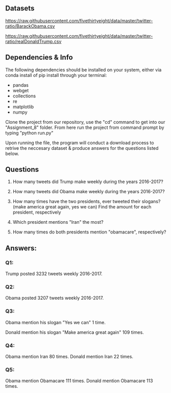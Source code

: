 ## Datasets

https://raw.githubusercontent.com/fivethirtyeight/data/master/twitter-ratio/BarackObama.csv

https://raw.githubusercontent.com/fivethirtyeight/data/master/twitter-ratio/realDonaldTrump.csv

## Dependencies & Info

The following dependencies should be installed on your system, either via conda install of pip install through your terminal:

- pandas
- webget
- collections
- re
- matplotlib
- numpy

Clone the project from our repository, use the "cd" command to get into our "Assignment_8" folder. From here run the project from command prompt by typing "python run.py"

Upon running the file, the program will conduct a download process to retrive the neccesary dataset & produce answers for the questions listed below.

## Questions

1. How many tweets did Trump make weekly during the years 2016-2017?

2. How many tweets did Obama make weekly during the years 2016-2017?

3. How many times have the two presidents, ever tweeted their slogans? (make           america great again, yes we can) Find the amount for each president, respectively

4. Which president mentions "Iran" the most?

5. How many times do both presidents mention "obamacare", respectively?


## Answers:

### Q1:

Trump posted 3232 tweets weekly 2016-2017.

### Q2:

Obama posted 3207 tweets weekly 2016-2017.

### Q3: 

Obama mention his slogan "Yes we can" 1 time.

Donald mention his slogan "Make america great again" 109 times.

### Q4:

Obama mention Iran 80 times.
Donald mention Iran 22 times.

### Q5: 

Obama mention Obamacare 111 times.
Donald mention Obamacare 113 times.